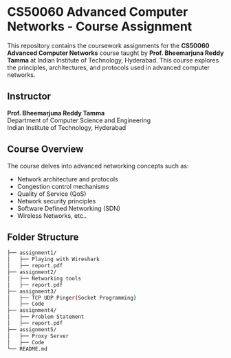 # CS50060 Advanced Computer Networks - Course Assignment

This repository contains the coursework assignments for the **CS50060 Advanced Computer Networks** course taught by **Prof. Bheemarjuna Reddy Tamma** at Indian Institute of Technology, Hyderabad. This course explores the principles, architectures, and protocols used in advanced computer networks.

## Instructor
**Prof. Bheemarjuna Reddy Tamma**  
Department of Computer Science and Engineering   
Indian Institute of Technology, Hyderabad

## Course Overview
The course delves into advanced networking concepts such as:
- Network architecture and protocols
- Congestion control mechanisms
- Quality of Service (QoS)
- Network security principles
- Software Defined Networking (SDN)
- Wireless Networks, etc..


## Folder Structure

```bash
├── assignment1/
│   ├── Playing with Wireshark
│   ├── report.pdf
├── assignment2/
│   ├── Networking tools
│   ├── report.pdf
├── assignment3/
│   ├── TCP UDP Pinger(Socket Programming)
│   ├── Code
├── assignment4/
│   ├── Problem Statement
│   ├── report.pdf
├── assignment5/
│   ├── Proxy Server
│   ├── Code
└── README.md
```


